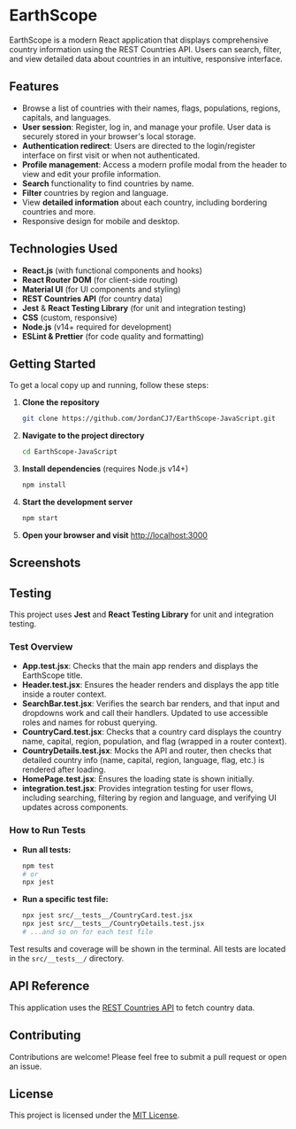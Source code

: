 # EarthScope

EarthScope is a modern React application that displays comprehensive country information using the REST Countries API. Users can search, filter, and view detailed data about countries in an intuitive, responsive interface.

## Features

- Browse a list of countries with their names, flags, populations, regions, capitals, and languages.
- **User session**: Register, log in, and manage your profile. User data is securely stored in your browser's local storage.
- **Authentication redirect**: Users are directed to the login/register interface on first visit or when not authenticated.
- **Profile management**: Access a modern profile modal from the header to view and edit your profile information.
- **Search** functionality to find countries by name.
- **Filter** countries by region and language.
- View **detailed information** about each country, including bordering countries and more.
- Responsive design for mobile and desktop.

## Technologies Used

- **React.js** (with functional components and hooks)
- **React Router DOM** (for client-side routing)
- **Material UI** (for UI components and styling)
- **REST Countries API** (for country data)
- **Jest** & **React Testing Library** (for unit and integration testing)
- **CSS** (custom, responsive)
- **Node.js** (v14+ required for development)
- **ESLint & Prettier** (for code quality and formatting)

## Getting Started

To get a local copy up and running, follow these steps:

1. **Clone the repository**
   ```bash
   git clone https://github.com/JordanCJ7/EarthScope-JavaScript.git
   ```

2. **Navigate to the project directory**
   ```bash
   cd EarthScope-JavaScript
   ```

3. **Install dependencies** (requires Node.js v14+)
   ```bash
   npm install
   ```

4. **Start the development server**
   ```bash
   npm start
   ```

5. **Open your browser and visit**
   [http://localhost:3000](http://localhost:3000)

## Screenshots

<!-- Uncomment and add screenshots if available -->
<!--
![Home Page](public/screenshot-home.png)
![Country Details](public/screenshot-details.png)
-->

## Testing

This project uses **Jest** and **React Testing Library** for unit and integration testing.

### Test Overview
- **App.test.jsx**: Checks that the main app renders and displays the EarthScope title.
- **Header.test.jsx**: Ensures the header renders and displays the app title inside a router context.
- **SearchBar.test.jsx**: Verifies the search bar renders, and that input and dropdowns work and call their handlers. Updated to use accessible roles and names for robust querying.
- **CountryCard.test.jsx**: Checks that a country card displays the country name, capital, region, population, and flag (wrapped in a router context).
- **CountryDetails.test.jsx**: Mocks the API and router, then checks that detailed country info (name, capital, region, language, flag, etc.) is rendered after loading.
- **HomePage.test.jsx**: Ensures the loading state is shown initially.
- **integration.test.jsx**: Provides integration testing for user flows, including searching, filtering by region and language, and verifying UI updates across components.

### How to Run Tests

- **Run all tests:**
  ```bash
  npm test
  # or
  npx jest
  ```

- **Run a specific test file:**
  ```bash
  npx jest src/__tests__/CountryCard.test.jsx
  npx jest src/__tests__/CountryDetails.test.jsx
  # ...and so on for each test file
  ```

Test results and coverage will be shown in the terminal. All tests are located in the `src/__tests__/` directory.

## API Reference

This application uses the [REST Countries API](https://restcountries.com/) to fetch country data.

## Contributing

Contributions are welcome! Please feel free to submit a pull request or open an issue.

## License

This project is licensed under the [MIT License](LICENSE).